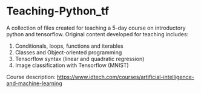 # Teaching-Python_tf
A collection of files created for teaching a 5-day course on introductory python and tensorflow. Original content developed for teaching includes:
1. Conditionals, loops, functions and iterables
2. Classes and Object-oriented programming
3. Tensorflow syntax (linear and quadratic regression)
4. Image classification with Tensorflow (MNIST)

Course description: https://www.idtech.com/courses/artificial-intelligence-and-machine-learning

